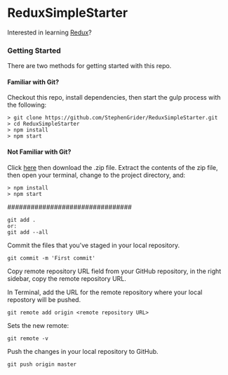 # ReduxSimpleStarter

Interested in learning [Redux](https://www.udemy.com/react-redux/)?

### Getting Started

There are two methods for getting started with this repo.

#### Familiar with Git?
Checkout this repo, install dependencies, then start the gulp process with the following:

```
> git clone https://github.com/StephenGrider/ReduxSimpleStarter.git
> cd ReduxSimpleStarter
> npm install
> npm start
```

#### Not Familiar with Git?
Click [here](https://github.com/StephenGrider/ReactStarter/releases) then download the .zip file.  Extract the contents of the zip file, then open your terminal, change to the project directory, and:

```
> npm install
> npm start
```

################################

```
git add .
or:
git add --all
```
Commit the files that you've staged in your local repository.

```
git commit -m 'First commit'
```
Copy remote repository URL field from your GitHub repository, in the right sidebar, copy the remote repository URL.

In Terminal, add the URL for the remote repository where your local repostory will be pushed.
```
git remote add origin <remote repository URL>
```

Sets the new remote:
```
git remote -v
```
  
Push the changes in your local repository to GitHub.
```
git push origin master
```
